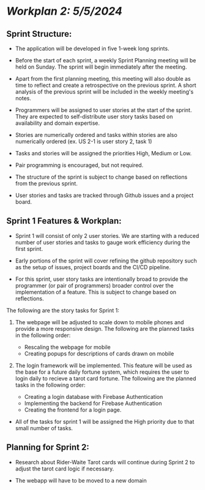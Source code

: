 # ***Workplan 2: 5/5/2024***

## **Sprint Structure:** 
- The application will be developed in five 1-week long sprints.
- Before the start of each sprint, a weekly Sprint Planning meeting will be held on Sunday. The sprint will begin immediately after the meeting. 

- Apart from the first planning meeting, this meeting will also double as time to reflect and create a retrospective on the previous sprint. A short analysis of the previous sprint will be included in the weekly meeting's notes. 

- Programmers will be assigned to user stories at the start of the sprint. They are expected to self-distribute user story tasks based on availability and domain expertise. 

- Stories are numerically ordered and tasks within stories are also numerically ordered (ex. US 2-1 is user story 2, task 1)

- Tasks and stories will be assigned the priorities High, Medium or Low. 

- Pair programming is encouraged, but not required. 

- The structure of the sprint is subject to change based on reflections from the previous sprint.

- User stories and tasks are tracked through Github issues and a project board. 

## **Sprint 1 Features & Workplan:**

- Sprint 1 will consist of only 2 user stories. We are starting with a reduced number of user stories and tasks to gauge work efficiency during the first sprint.

- Early portions of the sprint will cover refining the github repository such as the setup of issues, project boards and the CI/CD pipeline. 

- For this sprint, user story tasks are intentionally broad to provide the programmer (or pair of programmers) broader control over the implementation of a feature. This is subject to change based on reflections.  

The following are the story tasks for Sprint 1:

1. The webpage will be adjusted to scale down to mobile phones and provide a more responsive design. The following are the planned tasks in the following order:
    - Rescaling the webpage for mobile
    - Creating popups for descriptions of cards drawn on mobile

2. The login framework will be implemented.  This feature will be used as the base for a future daily fortune system, which requires the user to login daily to recieve a tarot card fortune.  The following are the planned tasks in the following order:
    - Creating a login database with Firebase Authentication
    - Implementing the backend for Firebase Authentication
    - Creating the frontend for a login page. 

- All of the tasks for sprint 1 will be assigned the High priority due to that small number of tasks. 

## Planning for Sprint 2:

- Research about Rider-Waite Tarot cards will continue during Sprint 2 to adjust the tarot card logic if necessary. 

- The webapp will have to be moved to a new domain

